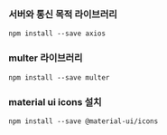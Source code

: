 ### 서버와 통신 목적 라이브러리

```
npm install --save axios
```

### multer 라이브러리

```
npm install --save multer
```

### material ui icons 설치

```
npm install --save @material-ui/icons
```
